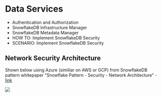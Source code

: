 # Data Services

- Authentication and Authorization
- SnowflakeDB Infrastructure Manager
- SnowflakeDB Metadata Manager
- HOW TO: Implement SnowflakeDB Security
- SCENARIO: Implement SnowflakeDB Security

## Network Security Architecture

Shown below using Azure (similiar on AWS or GCP) from SnowflakeDB pattern whitepaper "Snowflake Pattern - Security - Network Architecture" - [link](https://resources.snowflake.com/architecture-patterns/snowflake-pattern-security-network-architecture)

<img src="https://github.com/lynnlangit/learn-snowflakedb/blob/main/images/networking.png">
